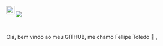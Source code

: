 <a href="https://www.linkedin.com/in/fellipetoledo/">
  <img align="left" alt="FellipeToledo LinkedIN" width="22px" src="https://raw.githubusercontent.com/peterthehan/peterthehan/master/assets/linkedin.svg" />
</a>


![](https://visitor-badge.glitch.me/badge?page_id=fellipetoledo.fellipetoledo)

<br />


Olá, bem vindo ao meu GITHUB, me chamo Fellipe Toledo :rocket:	, 

